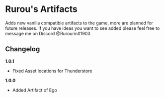 # Rurou's Artifacts

Adds new vanilla compatible artifacts to the game, more 
are planned for future releases. If you have ideas you want to
see added please feel free to message me on Discord @Rurourin#1903


## Changelog

**1.0.1**

* Fixed Asset locations for Thunderstore

**1.0.0**

* Added Artifact of Ego
